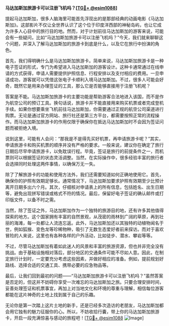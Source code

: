 **马达加斯加旅游卡可以注册飞机吗？[[TG💪+ @esim1088](https://t.me/s/esim1088)]**

提起马达加斯加，很多人脑海里可能首先浮现出的是那部经典的动画电影《马达加斯加》。这部影片不仅让全世界认识了这个位于印度洋西部的神秘岛屿，也让它成为许多人心目中的旅行目的地。然而，对于计划前往马达加斯加的游客来说，可能会有一些疑问，比如“马达加斯加旅游卡可以注册飞机吗？”今天，我们就来聊聊这个问题，并深入了解马达加斯加的旅游卡到底是什么，以及它在旅行中扮演的角色。

首先，我们得明确什么是马达加斯加旅游卡。简单来说，马达加斯加旅游卡是一种电子签证的形式，专门为希望进入马达加斯加的游客设计。这种卡通常通过在线申请的方式获得，申请人需要提供护照信息、行程安排以及支付相应的费用。一旦申请成功，游客就可以凭借这张电子卡顺利入境马达加斯加。不过，很多人可能会好奇，既然它是用来办理签证的工具，那么它是否能够直接用于注册飞机呢？

答案是不能。马达加斯加旅游卡的主要功能是帮助游客合法地进入该国，而不是作为航空公司的预订工具。换句话说，旅游卡并不能直接用来购买机票或者完成登机手续。如果你想要乘坐飞机前往马达加斯加，你需要通过正规的航空公司渠道进行购票。无论是通过官方网站、旅行社还是第三方平台，都需要按照正常的流程操作。而马达加斯加旅游卡的作用仅限于确保你在抵达马达加斯加时不会因为签证问题而被拒绝入境。

说到这里，可能有人会问：“那我是不是得先买好机票，再申请旅游卡呢？”其实，申请旅游卡和购买机票的顺序并没有严格的要求。一般来说，建议你在确定了旅行日期后尽早申请旅游卡，以免耽误行程。毕竟，签证是旅行的前提条件之一，而机票则可以根据签证的状态灵活调整。当然，在实际操作中，很多经验丰富的旅行者会选择同时处理这两件事情，以确保万无一失。

除了了解旅游卡的功能和使用方法外，我们还需要知道如何正确地使用它。首先，确保你的护照有效期足够长。通常情况下，马达加斯加要求护照有效期至少比预计离开日期多出六个月。其次，仔细核对申请表上的所有信息，包括姓名、出生日期等，避免出现拼写错误或格式不符的情况。最后，保留好电子签证的确认邮件或打印版文件，以备不时之需。

当然，除了签证之外，马达加斯加作为一个独特的旅游目的地，还有许多其他值得探索的地方。这个国家拥有丰富的自然景观，从茂密的雨林到广阔的草原，再到壮丽的海滩，每一处都让人流连忘返。此外，马达加斯加还以其独特的动植物闻名于世，例如狐猴、变色龙等珍稀物种，吸引了无数生态爱好者前来探访。而对于喜欢冒险的人来说，这里也有各种各样的户外活动，比如徒步、潜水、攀岩等等。

不过，尽管马达加斯加有着如此迷人的风景和丰富的旅游资源，但也并非完全没有挑战。由于基础设施相对落后，部分地区的交通条件可能不尽如人意。因此，在制定旅行计划时，一定要充分考虑这些因素，并做好相应的准备。例如，提前规划好路线、选择合适的交通工具、携带必要的应急物品等。

最后，让我们回到最初的问题——“马达加斯加旅游卡可以注册飞机吗？”虽然答案是否定的，但这并不妨碍你享受一次难忘的马达加斯加之旅。只要合理安排时间，妥善处理签证和机票事宜，再加上对当地文化和环境的尊重与理解，相信每位游客都能在这片神奇的土地上找到属于自己的乐趣。

无论你是第一次踏上这片土地的新手，还是已经多次造访的老朋友，马达加斯加都会用它独有的魅力征服你的心。所以，不妨收拾行囊，带上你的马达加斯加旅游卡，开启一段充满惊喜与感动的旅程吧！[[TG💪+ @esim1088](https://t.me/s/esim1088) ![Image](https://i.postimg.cc/4NQfJmqS/Snipaste-2025-05-13-00-14-12.png)]